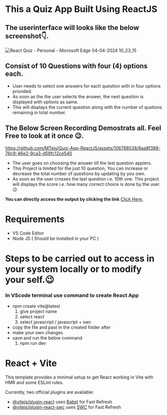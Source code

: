 # This a Quiz App Built Using ReactJS

## The userinterface will looks like the below screenshot👇.
![React Quiz - Personal - Microsoft​ Edge 04-04-2024 10_23_15](https://github.com/MTeju/Quiz-App-ReactJS/assets/106768538/9bf18150-7c14-4dfb-9033-b5c539d56201)

## Consist of 10 Questions with four (4) options each.
  + User needs to select one answers for each question with in four options provided.
  + As soon as the the user selects the answer, the next question is displayed with options as same.
  + This will displays the current question along with the number of qustions remaining in total number.

## The Below Screen Recording Demostrats all. Feel Free to look at it once 😉.

https://github.com/MTeju/Quiz-App-ReactJS/assets/106768538/6aa8f388-76c9-46e2-9ca3-d59fc12ce540

  + The user goes on choosing the answer till the last question appiers.
  + This Project is limited for the just 10 question, You can increase or decrease the total number of questions by updating by you own.
  + As soon as the user crosses the last question i.e. 10th one. This project will displays the score i.e. how many correct choice is done by the user.😉

**You can directly access the output by clicking the link** [Click Here.](https://mteju.github.io/Quiz-App-ReactJS/)

##
# Requirements
+ VS Code Editor
+ Node JS ( Should be installed in your PC )

# Steps to be carried out to access in your system locally or to modify your self.😉
### In VScode terminal use command to create React App 
+ npm create vite@latest
  1. give project name
  2. select react
  3. select javascript / javascript + swc
+ copy the file and past in the created folder after
+ make your own changes
+ save and run the below command
  1. npm run dev

# React + Vite

This template provides a minimal setup to get React working in Vite with HMR and some ESLint rules.

Currently, two official plugins are available:

- [@vitejs/plugin-react](https://github.com/vitejs/vite-plugin-react/blob/main/packages/plugin-react/README.md) uses [Babel](https://babeljs.io/) for Fast Refresh
- [@vitejs/plugin-react-swc](https://github.com/vitejs/vite-plugin-react-swc) uses [SWC](https://swc.rs/) for Fast Refresh
